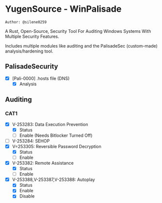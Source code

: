 # YugenSource - WinPalisade

`Author: @silene0259`

A Rust, Open-Source, Security Tool For Auditing Windows Systems With Multiple Security Features.

Includes multiple modules like auditing and the PalisadeSec (custom-made) analysis/hardening tool.

## PalisadeSecurity

- [X] [Pali-0000] .hosts file (DNS)
  - [X] Analysis 

## Auditing

### CAT1

- [X] V-253283: Data Execution Prevention
  - [X] Status
  - [ ] Enable (Needs Bitlocker Turned Off)
- [ ] V-253284: SEHOP 
- [X] V=253305: Reversible Password Decryption
  - [X] Status
  - [ ] Enable
- [X] V-253382: Remote Assistance
  - [X] Status
  - [ ] Enable
- [X] V-253388,V-253387,V-253388: Autoplay
  - [X] Status
  - [X] Enable
  - [X] Disable 

